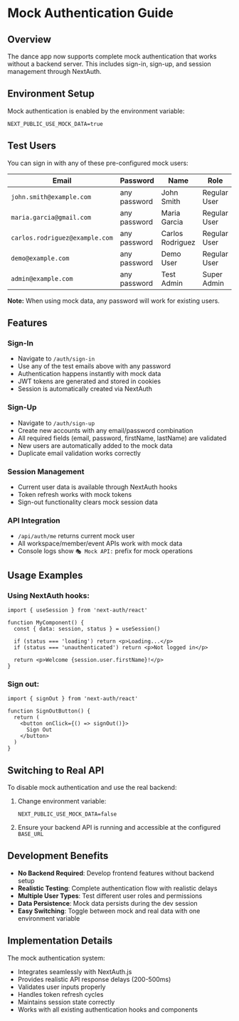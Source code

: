 # Mock Authentication Guide

## Overview

The dance app now supports complete mock authentication that works without a backend server. This includes sign-in, sign-up, and session management through NextAuth.

## Environment Setup

Mock authentication is enabled by the environment variable:
```env
NEXT_PUBLIC_USE_MOCK_DATA=true
```

## Test Users

You can sign in with any of these pre-configured mock users:

| Email | Password | Name | Role |
|-------|----------|------|------|
| `john.smith@example.com` | any password | John Smith | Regular User |
| `maria.garcia@gmail.com` | any password | Maria Garcia | Regular User |
| `carlos.rodriguez@example.com` | any password | Carlos Rodriguez | Regular User |
| `demo@example.com` | any password | Demo User | Regular User |
| `admin@example.com` | any password | Test Admin | Super Admin |

**Note:** When using mock data, any password will work for existing users.

## Features

### Sign-In
- Navigate to `/auth/sign-in`
- Use any of the test emails above with any password
- Authentication happens instantly with mock data
- JWT tokens are generated and stored in cookies
- Session is automatically created via NextAuth

### Sign-Up
- Navigate to `/auth/sign-up`
- Create new accounts with any email/password combination
- All required fields (email, password, firstName, lastName) are validated
- New users are automatically added to the mock data
- Duplicate email validation works correctly

### Session Management
- Current user data is available through NextAuth hooks
- Token refresh works with mock tokens
- Sign-out functionality clears mock session data

### API Integration
- `/api/auth/me` returns current mock user
- All workspace/member/event APIs work with mock data
- Console logs show `🎭 Mock API:` prefix for mock operations

## Usage Examples

### Using NextAuth hooks:
```tsx
import { useSession } from 'next-auth/react'

function MyComponent() {
  const { data: session, status } = useSession()
  
  if (status === 'loading') return <p>Loading...</p>
  if (status === 'unauthenticated') return <p>Not logged in</p>
  
  return <p>Welcome {session.user.firstName}!</p>
}
```

### Sign out:
```tsx
import { signOut } from 'next-auth/react'

function SignOutButton() {
  return (
    <button onClick={() => signOut()}>
      Sign Out
    </button>
  )
}
```

## Switching to Real API

To disable mock authentication and use the real backend:

1. Change environment variable:
   ```env
   NEXT_PUBLIC_USE_MOCK_DATA=false
   ```

2. Ensure your backend API is running and accessible at the configured `BASE_URL`

## Development Benefits

- **No Backend Required**: Develop frontend features without backend setup
- **Realistic Testing**: Complete authentication flow with realistic delays
- **Multiple User Types**: Test different user roles and permissions
- **Data Persistence**: Mock data persists during the dev session
- **Easy Switching**: Toggle between mock and real data with one environment variable

## Implementation Details

The mock authentication system:
- Integrates seamlessly with NextAuth.js
- Provides realistic API response delays (200-500ms)
- Validates user inputs properly
- Handles token refresh cycles
- Maintains session state correctly
- Works with all existing authentication hooks and components
